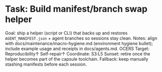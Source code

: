 # Task: Build manifest/branch swap helper
Goal: ship a helper (script or CLI) that backs up and restores `AGENT_MANIFEST.json` + agent branches so sessions stay clean.
Notes: align with docs/maintenance/macro-hygiene.md (environment hygiene bullet); include example usage and receipts in docs/agents.md.
OCERS Target: Reproducibility↑ Self-repair↑
Coordinate: S3:L5
Sunset: retire once the helper becomes part of the capsule toolchain.
Fallback: keep manually stashing manifests before each session.
